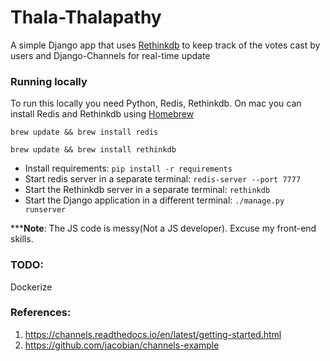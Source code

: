 # Thala-Thalapathy

A simple Django app that uses [Rethinkdb](https://rethinkdb.com/) to keep track of the votes cast by users and Django-Channels for real-time update

### Running locally
To run this locally you need Python, Redis, Rethinkdb.
On mac you can install Redis and Rethinkdb using [Homebrew](https://brew.sh/)
```shell
brew update && brew install redis
```
```shell
brew update && brew install rethinkdb
```
- Install requirements: `pip install -r requirements`
- Start redis server in a separate terminal: `redis-server --port 7777` 
- Start the Rethinkdb server in a separate terminal: `rethinkdb`
- Start the Django application in a different terminal: `./manage.py runserver`

*****Note**:
The JS code is messy(Not a JS developer). Excuse my front-end skills.


### TODO:
Dockerize


### References:
1. https://channels.readthedocs.io/en/latest/getting-started.html
2. https://github.com/jacobian/channels-example
